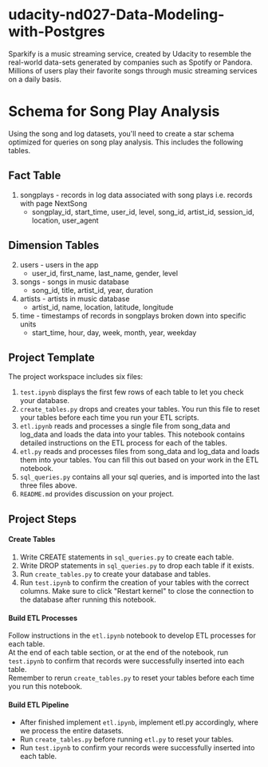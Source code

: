 # udacity-nd027-Data-Modeling-with-Postgres  
Sparkify is a music streaming service, created by Udacity to resemble the real-world data-sets generated by companies such as Spotify or Pandora. Millions of users play their favorite songs through music streaming services on a daily basis.  

# Schema for Song Play Analysis
Using the song and log datasets, you'll need to create a star schema optimized for queries on song play analysis. This includes the following tables.

## Fact Table  
1. songplays - records in log data associated with song plays i.e. records with page NextSong
    * songplay_id, start_time, user_id, level, song_id, artist_id, session_id, location, user_agent  
## Dimension Tables  

2. users - users in the app  
   * user_id, first_name, last_name, gender, level  
3. songs - songs in music database    
   * song_id, title, artist_id, year, duration  
4. artists - artists in music database   
   * artist_id, name, location, latitude, longitude  
5. time - timestamps of records in songplays broken down into specific units  
   * start_time, hour, day, week, month, year, weekday  
  
## Project Template  
The project workspace includes six files:  

1. `test.ipynb` displays the first few rows of each table to let you check your database.  
2. `create_tables.py` drops and creates your tables. You run this file to reset your tables before each time you run your ETL scripts.  
3. `etl.ipynb` reads and processes a single file from song_data and log_data and loads the data into your tables. This notebook contains detailed instructions on the ETL process for each of the tables.  
4. `etl.py` reads and processes files from song_data and log_data and loads them into your tables. You can fill this out based on your work in the ETL notebook.  
5. `sql_queries.py` contains all your sql queries, and is imported into the last three files above.  
6. `README.md` provides discussion on your project.  

## Project Steps   
#### Create Tables   
1. Write CREATE statements in `sql_queries.py` to create each table.  
2. Write DROP statements in `sql_queries.py` to drop each table if it exists.  
3. Run `create_tables.py` to create your database and tables.  
4. Run `test.ipynb` to confirm the creation of your tables with the correct columns. Make sure to click "Restart kernel" to close the connection to the database after running this notebook.  
#### Build ETL Processes   
Follow instructions in the `etl.ipynb` notebook to develop ETL processes for each table.  
At the end of each table section, or at the end of the notebook, run `test.ipynb` to confirm that records were successfully inserted into each table.  
Remember to rerun `create_tables.py` to reset your tables before each time you run this notebook.

#### Build ETL Pipeline   
* After finished implement `etl.ipynb`, implement etl.py accordingly, where we process the entire datasets.   
* Run `create_tables.py` before running `etl.py` to reset your tables.   
* Run `test.ipynb` to confirm your records were successfully inserted into each table.  
